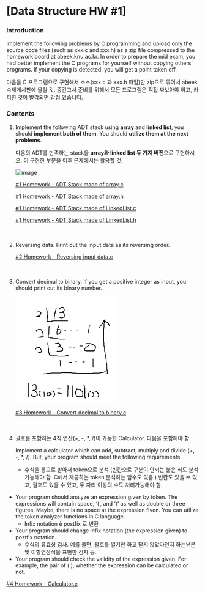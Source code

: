 # [Data Structure HW #1]

### Introduction

Implement the following problems by C programming and upload only the source code files (such as xxx.c and xxx.h) as a zip file compressed to the homework board at abeek.knu.ac.kr. In order to prepare the mid exam, you had better implement the C programs for yourself without copying others’ programs. If your copying is detected, you will get a point taken off.  

다음을 C 프로그램으로 구현해서 소스(xxx.c 과 xxx.h 파일)만 zip으로 묶어서 abeek 숙제게시판에 올릴 것. 중간고사 준비를 위해서 모든 프로그램은 직접 짜보아야 하고, 카피한 것이 발각되면 감점 있습니다.  

  

### Contents

1. Implement the following ADT stack using **array** and **linked list**; you should **implement both of them**. You should **utilize them at the next problems**. 

   다음의 ADT를 만족하는 stack을 **array와 linked list 두 가지 버전**으로 구현하시오. 이 구현한 부분을 이후 문제에서는 활용할 것.

   ![image](https://user-images.githubusercontent.com/48755377/66322819-ae7a6d00-e95d-11e9-920c-ce6d05e354b0.png)  

   [#1 Homework - ADT Stack made of array.c ](StackADT.c)  

   [#1 Homework - ADT Stack made of array.h](Stack.h)  

   [#1 Homework - ADT Stack made of LinkedList.c ](NewLinkedStack.c)  

   [#1 Homework - ADT Stack made of LinkedList.h](LinkedListStack.h)  


　    

2. Reversing data. Print out the input data as its reversing order.  

   [#2 Homework - Reversing input data.c](Reverse.c)  

　    

3. Convert decimal to binary. If you get a positive integer as input, you should print out its binary number.   

   <img src="hw1-3.png" alt="image" style="zoom:60%;" />  
   
   [#3 Homework - Convert decimal to binary.c](Binary.c)  

　     

4. 괄호를 포함하는 4칙 연산(+, -, *, /)이 가능한 Calculator. 다음을 포함해야 함.    

   Implement a calculator which can add, subtract, multiply and divide (+, -, *, /). But, your program should meet the following requirements.  

   * 수식을 통으로 받아서 token으로 분석 (빈칸으로 구분이 안되는 붙은 식도 분석 가능해야 함. C에서 제공하는 token 분석하는 함수도 있음.) 빈칸도 있을 수 있고, 괄호도 있을 수 있고, 두 자리 이상의 수도 처리가능해야 함.
* Your program should analyze an expression given by token. The expressions will contain space, ‘(‘, and ‘)’ as well as double or three figures. Maybe, there is no space at the expression fiven. You can utilize the token analyzer functions in C language.
   * Infix notation è postfix 로 변환
* Your program should change infix notation (the expression given) to postfix notation.
   * 수식의 유효성 검사. 예를 들면, 괄호를 열기만 하고 닫지 않았다던지 하는부분 및 이항연산식을 표현한 건지 등.
* Your program should check the validity of the expression given. For example, the pair of ( ), whether the expression can be calculated or not.
   
[#4 Homework - Calculator.c](Calculator.c)  



  
